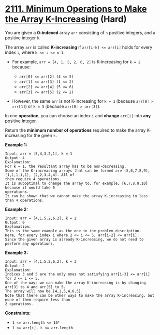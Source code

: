 # [2111. Minimum Operations to Make the Array K-Increasing][link] (Hard)

[link]: https://leetcode.com/problems/minimum-operations-to-make-the-array-k-increasing/

You are given a **0-indexed** array `arr` consisting of `n` positive integers, and a positive integer
`k`.

The array `arr` is called **K-increasing** if `arr[i-k] <= arr[i]` holds for every index `i`, where `k
<= i <= n-1`.

- For example, `arr = [4, 1, 5, 2, 6, 2]` is K-increasing for `k = 2` because:

  - `arr[0] <= arr[2] (4 <= 5)`
  - `arr[1] <= arr[3] (1 <= 2)`
  - `arr[2] <= arr[4] (5 <= 6)`
  - `arr[3] <= arr[5] (2 <= 2)`
- However, the same `arr` is not K-increasing for `k = 1` (because `arr[0] > arr[1]`) or `k = 3`
(because `arr[0] > arr[3]`).

In one **operation**, you can choose an index `i` and **change** `arr[i]` into **any** positive
integer.

Return the **minimum number of operations** required to make the array K-increasing for the given
`k`.

**Example 1:**

```
Input: arr = [5,4,3,2,1], k = 1
Output: 4
Explanation:
For k = 1, the resultant array has to be non-decreasing.
Some of the K-increasing arrays that can be formed are [5,6,7,8,9], [1,1,1,1,1], [2,2,3,4,4]. All of
them require 4 operations.
It is suboptimal to change the array to, for example, [6,7,8,9,10] because it would take 5
operations.
It can be shown that we cannot make the array K-increasing in less than 4 operations.
```

**Example 2:**

```
Input: arr = [4,1,5,2,6,2], k = 2
Output: 0
Explanation:
This is the same example as the one in the problem description.
Here, for every index i where 2 <= i <= 5, arr[i-2] <= arr[i].
Since the given array is already K-increasing, we do not need to perform any operations.
```

**Example 3:**

```
Input: arr = [4,1,5,2,6,2], k = 3
Output: 2
Explanation:
Indices 3 and 5 are the only ones not satisfying arr[i-3] <= arr[i] for 3 <= i <= 5.
One of the ways we can make the array K-increasing is by changing arr[3] to 4 and arr[5] to 5.
The array will now be [4,1,5,4,6,5].
Note that there can be other ways to make the array K-increasing, but none of them require less than
2 operations.
```

**Constraints:**

- `1 <= arr.length <= 10⁵`
- `1 <= arr[i], k <= arr.length`
